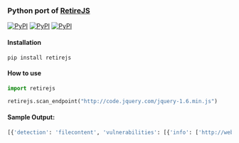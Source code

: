 ### Python port of [RetireJS](https://github.com/RetireJS/retire.js)
[![PyPI](https://img.shields.io/badge/license-MIT%20License-blue.svg?style=flat-square)]()
[![PyPI](https://img.shields.io/pypi/v/retirejs.svg?style=flat-square)]()
[![PyPI](https://img.shields.io/pypi/dm/retirejs.svg?style=flat-square)]()

#### Installation
`pip install retirejs`

#### How to use

```python
import retirejs

retirejs.scan_endpoint("http://code.jquery.com/jquery-1.6.min.js")


```


#### Sample Output:

```python
[{'detection': 'filecontent', 'vulnerabilities': [{'info': ['http://web.nvd.nist.gov/view/vuln/detail?vulnId=CVE-2011-4969', 'http://research.insecurelabs.org/jquery/test/'], 'identifiers': {'CVE': ['CVE-2011-4969']}, 'severity': 'medium'}, {'info': ['http://bugs.jquery.com/ticket/11290', 'http://research.insecurelabs.org/jquery/test/'], 'identifiers': {'bug': '11290', 'summary': 'Selector interpreted as HTML'}, 'severity': 'medium'}, {'info': ['https://github.com/jquery/jquery/issues/2432', 'http://blog.jquery.com/2016/01/08/jquery-2-2-and-1-12-released/'], 'identifiers': {'summary': '3rd party CORS request may execute'}, 'severity': 'medium'}], 'version': '1.6.0', 'component': 'jquery'}]
```
